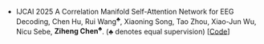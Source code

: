 - <span class="conf-badge">IJCAI 2025</span>
A Correlation Manifold Self-Attention Network for EEG Decoding,
Chen Hu, Rui Wang<sup>♣</sup>, Xiaoning Song, Tao Zhou, Xiao-Jun Wu, Nicu Sebe, **Ziheng Chen<sup>♣</sup>**. (♣ denotes equal supervision)
[[Code](https://github.com/ChenHu-ML/CorAtt​)]

